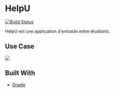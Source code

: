 # HelpU

[![Build Status](https://travis-ci.com/davidmeimoun/HelpU.svg?token=eznsowPz3Bq1iTMEhiPW&branch=master)](https://travis-ci.com/davidmeimoun/HelpU.svg?token=eznsowPz3Bq1iTMEhiPW&branch=master)

HelpU est une application d'entraide entre étudiants.


## Use Case
![](https://github.com/Jmedjid/HelpU/blob/master/UseCase/HelpU%20UseCase.png)


## Built With
* [Gradle](https://gradle.org/)

